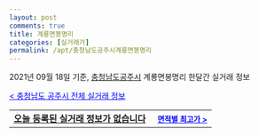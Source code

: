 ```yaml
---
layout: post
comments: true
title: 계룡면봉명리
categories: [실거래가]
permalink: /apt/충청남도공주시계룡면봉명리
---
```


2021년 09월 18일 기준, <a href="/apt/충청남도공주시">충청남도공주시</a> 계룡면봉명리 한달간 실거래 정보

<a style="color: blue;" href="/apt/충청남도공주시">< 충청남도 공주시 전체 실거래 정보</a>
<!---- start ---->
<table>
  <tr>
    <td colspan="4" style="font-weight: bold;"><a href="/apt/충청남도공주시계룡면봉명리{name_without_space}">오늘 등록된 실거래 정보가 없습니다</a> &nbsp;&nbsp;&nbsp; <a style="color: blue; font-size: smaller;" href="/apt/충청남도공주시계룡면봉명리{name_without_space}">면적별 최고가 ></a></td>
  </tr>
    
</table>
<!---- end ---->
    
